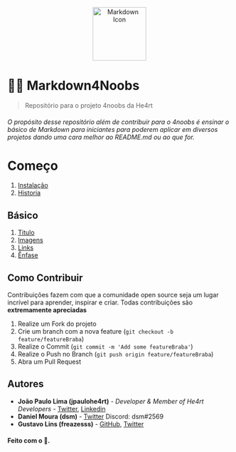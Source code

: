 <p align="center">
  <img src="https://cdn0.iconfinder.com/data/icons/octicons/1024/markdown-512.png" alt="Markdown Icon" width="120px" height="120px">
</p>

# 📄💜 <b>Markdown4Noobs</b> </h1>
> Repositório para o projeto 4noobs da He4rt

###### O propósito desse repositório além de contribuir para o 4noobs é ensinar o básico de Markdown para iniciantes para poderem aplicar em diversos projetos dando uma cara melhor ao README.md ou ao que for.

# Começo
1. [Instalação](/src/Basico/Instalação.md)
2. [Historia](/src/Basico/Historia.md)

## Básico

1. [Titulo](/src/Basico/Titulos.md)
2. [Imagens](/src/Basico/Imagens.md)
3. [Links](/src/Basico/Links.md)
4. [Ênfase](/src/Basico/Enfase.md)


## Como Contribuir

Contribuições fazem com que a comunidade open source seja um lugar incrível para aprender, inspirar e criar. Todas contribuições
são **extremamente apreciadas**

1. Realize um Fork do projeto
2. Crie um branch com a nova feature (`git checkout -b feature/featureBraba`)
3. Realize o Commit (`git commit -m 'Add some featureBraba'`)
4. Realize o Push no Branch (`git push origin feature/featureBraba`)
5. Abra um Pull Request

## Autores

- **João Paulo Lima (jpaulohe4rt)** - _Developer & Member of He4rt Developers_  - [Twitter](https://twitter.com/jpaulohe4rt), [Linkedin](https://www.linkedin.com/in/jo%C3%A3o-paulo-lima-da-silva-a0a183198/)
- **Daniel Moura (dsm)** - [Twitter](https://twitter.com/dsm_uix) Discord: dsm#2569
- **Gustavo Lins (freazesss)** - [GitHub](https://github.com/freazesss), [Twitter](https://twitter.com/freazesss)

#### Feito com o 💜.
